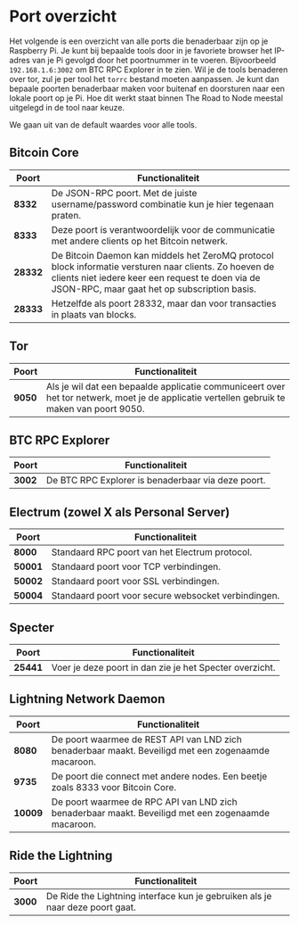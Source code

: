 # Port overzicht

Het volgende is een overzicht van alle ports die benaderbaar zijn op je Raspberry Pi. Je kunt bij bepaalde tools door in je favoriete browser het IP-adres van je Pi gevolgd door het poortnummer in te voeren. Bijvoorbeeld `192.168.1.6:3002` om BTC RPC Explorer in te zien. Wil je de tools benaderen over tor, zul je per tool het `torrc` bestand moeten aanpassen. Je kunt dan bepaale poorten benaderbaar maken voor buitenaf en doorsturen naar een lokale poort op je Pi. Hoe dit werkt staat binnen The Road to Node meestal uitgelegd in de tool naar keuze.

We gaan uit van de default waardes voor alle tools.

## Bitcoin Core

| Poort     | Functionaliteit                                                                                                                                                                                            |
| --------- | ---------------------------------------------------------------------------------------------------------------------------------------------------------------------------------------------------------- |
| **8332**  | De JSON-RPC poort. Met de juiste username/password combinatie kun je hier tegenaan praten.                                                                                                                 |
| **8333**  | Deze poort is verantwoordelijk voor de communicatie met andere clients op het Bitcoin netwerk.                                                                                                             |
| **28332** | De Bitcoin Daemon kan middels het ZeroMQ protocol block informatie versturen naar clients. Zo hoeven de clients niet iedere keer een request te doen via de JSON-RPC, maar gaat het op subscription basis. |
| **28333** | Hetzelfde als poort 28332, maar dan voor transacties in plaats van blocks.                                                                                                                                 |

## Tor

| Poort    | Functionaliteit                                                                                                                            |
| -------- | ------------------------------------------------------------------------------------------------------------------------------------------ |
| **9050** | Als je wil dat een bepaalde applicatie communiceert over het tor netwerk, moet je de applicatie vertellen gebruik te maken van poort 9050. |

## BTC RPC Explorer

| Poort    | Functionaliteit                                    |
| -------- | -------------------------------------------------- |
| **3002** | De BTC RPC Explorer is benaderbaar via deze poort. |

## Electrum (zowel X als Personal Server)

| Poort     | Functionaliteit                                     |
| --------- | --------------------------------------------------- |
| **8000**  | Standaard RPC poort van het Electrum protocol.      |
| **50001** | Standaard poort voor TCP verbindingen.              |
| **50002** | Standaard poort voor SSL verbindingen.              |
| **50004** | Standaard poort voor secure websocket verbindingen. |

## Specter

| Poort     | Functionaliteit                                         |
| --------- | ------------------------------------------------------- |
| **25441** | Voer je deze poort in dan zie je het Specter overzicht. |

## Lightning Network Daemon

| Poort     | Functionaliteit                                                                                     |
| --------- | --------------------------------------------------------------------------------------------------- |
| **8080**  | De poort waarmee de REST API van LND zich benaderbaar maakt. Beveiligd met een zogenaamde macaroon. |
| **9735**  | De poort die connect met andere nodes. Een beetje zoals 8333 voor Bitcoin Core.                     |
| **10009** | De poort waarmee de RPC API van LND zich benaderbaar maakt. Beveiligd met een zogenaamde macaroon.  |

## Ride the Lightning

| Poort    | Functionaliteit                                                               |
| -------- | ----------------------------------------------------------------------------- |
| **3000** | De Ride the Lightning interface kun je gebruiken als je naar deze poort gaat. |
